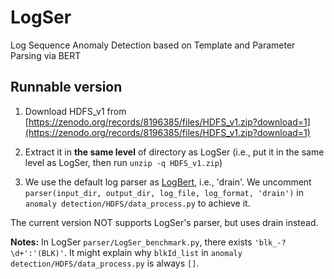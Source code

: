 # LogSer

Log Sequence Anomaly Detection based on Template and Parameter Parsing via BERT

## Runnable version

1. Download HDFS_v1 from [https://zenodo.org/records/8196385/files/HDFS_v1.zip?download=1](https://zenodo.org/records/8196385/files/HDFS_v1.zip?download=1)

1. Extract it in **the same level** of directory as LogSer (i.e., put it in the same level as LogSer, then run `unzip -q HDFS_v1.zip`)

1. We use the default log parser as [LogBert](https://github.com/HelenGuohx/logbert/blob/main/HDFS/data_process.py#L119), i.e., 'drain'. We uncomment `parser(input_dir, output_dir, log_file, log_format, 'drain')` in `anomaly detection/HDFS/data_process.py` to achieve it.

The current version NOT supports LogSer's parser, but uses drain instead.

**Notes:** In LogSer `parser/LogSer_benchmark.py`, there exists `'blk_-?\d+':'(BLK)'`. It might explain why `blkId_list` in `anomaly detection/HDFS/data_process.py` is always `[]`.
